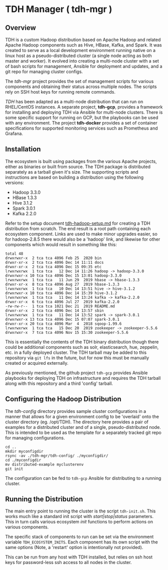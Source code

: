 TDH Manager ( tdh-mgr )
=======================

## Overview

  TDH is a custom Hadoop distribution based on Apache Hadoop and related
Apache Hadoop components such as Hive, HBase, Kafka, and Spark. It was
created to serve as a local development environment running native on a linux
host as a pseudo-distributed cluster (a single node acting as both master and
worker).  It evolved into creating a multi-node cluster with a set of bash
scripts for management, Ansible for deployment and updates, and a git repo
for managing cluster configs.

  The *tdh-mgr* project provides the set of management scripts for various
components and obtaining their status across multiple nodes. The scripts
rely on SSH host keys for running remote commands.

  *TDH* has been adapted as a multi-node distribution that can run on
RHEL/CentOS instances.  A separate project, **tdh-gcp**, provides a framework
for installing and deploying TDH via Ansible for multi-node clusters.
There is some specific support for running on GCP, but the playbooks can be
used with any environment. The project **tdh-docker** provides a set
of container specifications for supported monitoring services such as
Prometheus and Grafana.

## Installation

  The ecosystem is built using packages from the various Apache projects,
either as binaries or built from source. The TDH package is distributed
separately as a tarball given it's size.  The supporting scripts and
instructions are based on building a distribution using the following
versions:

- Hadoop 3.3.0
- HBase  1.3.3
- Hive   3.1.2
- Spark  3.0.1
- Kafka  2.2.0

Refer to the setup document [tdh-hadoop-setup.md](docs/tdh-hadoop-setup.md) for
creating a TDH distribution from scratch. The end result is a root path containing
each ecosystem component.  Links are used to make minor upgrades easier, so
for hadoop-2.8.5 there would also be a 'hadoop' link, and likewise for other
components which would result in something like this:
```
total 48
drwxrwxr-x  2 tca tca 4096 Feb 25  2020 bin
drwxr-xr-x  2 tca tca 4096 Dec 14 11:11 docs
drwxr-xr-x  2 tca tca 4096 Dec 15 09:35 etc
lrwxrwxrwx  1 tca tca   12 Dec 14 11:26 hadoop -> hadoop-3.3.0
drwxrwxr-x 10 tca tca 4096 Dec 15 13:01 hadoop-3.3.0
lrwxrwxrwx  1 tca tca   11 Jun 29  2019 hbase -> hbase-1.3.3
drwxr-xr-x  8 tca tca 4096 Aug 27  2019 hbase-1.3.3
lrwxrwxrwx  1 tca tca   10 Dec 14 13:51 hive -> hive-3.1.2
drwxrwxr-x 10 tca tca 4096 Dec 14 15:39 hive-3.1.2
lrwxrwxrwx  1 tca tca   11 Dec 14 13:24 kafka -> kafka-2.2.0
drwxr-xr-x  6 tca tca 4096 Jul 27  2019 kafka-2.2.0
-rw-rw-r--  1 tca tca 1021 Dec 21  2019 README.md
drwxr-xr-x  2 tca tca 4096 Dec 14 13:57 sbin
lrwxrwxrwx  1 tca tca   11 Dec 14 13:52 spark -> spark-3.0.1
drwxrwxr-x 13 tca tca 4096 Dec 15 07:07 spark-3.0.1
drwxr-xr-x 20 tca tca 4096 Mar  4  2018 sqoop-1.99.6
lrwxrwxrwx  1 tca tca   15 Dec 20  2019 zookeeper -> zookeeper-5.5.6
drwxrwxr-x  7 tca tca 4096 Nov 15 15:30 zookeeper-5.5.6
```

 This is essentially the contents of the TDH binary distribution though there
could be additional components such as solr, elasticsearch, hue, zeppelin, etc.
in a fully deployed cluster. The TDH tarball may be added to this repository
via `git lfs` in the future, but for now this must be manually created or
acquired externally.

  As previously mentioned, the github project `tdh-gcp` provides Ansible
playbooks for deploying TDH on infrastructure and requires the TDH tarball
along with this repository and a third 'config' tarball.


## Configuring the Hadoop Distribution

  The *tdh-config* directory provides sample cluster configurations in a manner
that allows for a given environment config to be 'overlaid' onto the cluster
directory (eg. /opt/TDH). The directory here provides a pair of examples for
a distributed cluster and of a single, pseudo-distributed node. This is intended
to be used as the template for a separately tracked git repo for managing
configurations.
```
cd ..
mkdir myconfigdir
rsync -av ./tdh-mgr/tdh-config/ ./myconfigdir/
cd ./myconfigdir
mv distributed-example myclusterenv
git init
```

  The configuration can be fed to `tdh-gcp` Ansible for distributing to a
running cluster.


## Running the Distribution

   The main entry point to running the cluster is the script `tdh-init.sh`.
This works much like a standard init script with *start|stop|status* parameters.
This in turn calls various ecosystem *init* functions to perform actions
on various components.  

  The specific stack of components to run can be set via the environment
variable `TDH_ECOSYSTEM_INITS`. Each component has its own script with the
same options (Note, a 'restart' option is intentionally not provided).

  This can be run from any host with TDH installed, but
relies on ssh host keys for password-less ssh access to all nodes in the cluster.
